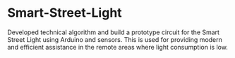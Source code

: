 # Smart-Street-Light
Developed technical algorithm and build a prototype circuit for the Smart Street Light using Arduino and sensors. This is used for providing modern and efficient assistance in the remote areas where light consumption is low.

